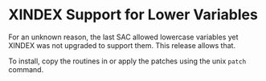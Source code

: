 # XINDEX Support for Lower Variables

For an unknown reason, the last SAC allowed lowercase variables yet XINDEX
was not upgraded to support them. This release allows that.

To install, copy the routines in or apply the patches using the unix `patch`
command.
